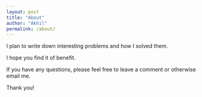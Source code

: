```yaml
---
layout: post
title: "About"
author: "Akhil"
permalink: /about/
---
```


I plan to write down interesting problems and how I solved them.

I hope you find it of benefit.

If you have any questions, please feel free to leave a comment or otherwise email me.

Thank you!

